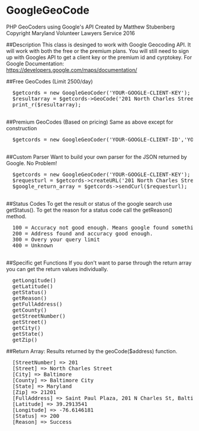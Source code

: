 # GoogleGeoCode
PHP GeoCoders using Google's API
Created by Matthew Stubenberg
Copyright Maryland Volunteer Lawyers Service 2016

##Description
This class is desinged to work with Google Geocoding API. It will work with both the free or the premium plans.
You will still need to sign up with Googles API to get a client key or the premium id and cyrptokey.
For Google Documentation: https://developers.google.com/maps/documentation/

##Free GeoCodes (Limit 2500/day)
  <pre>
  $getcords = new GoogleGeoCoder('YOUR-GOOGLE-CLIENT-KEY');
  $resultarray = $getcords->GeoCode('201 North Charles Street, Baltimore, MD');
  print_r($resultarray);
  </pre>

##Premium GeoCodes (Based on pricing)
  Same as above except for construction
  <pre>
  $getcords = new GoogleGeoCoder('YOUR-GOOGLE-CLIENT-ID','YOUR-GOOGLE-CRYPTOKEY');
  </pre>
  
##Custom Parser
  Want to build your own parser for the JSON returned by Google. No Problem!
  <pre>
  $getcords = new GoogleGeoCoder('YOUR-GOOGLE-CLIENT-KEY');
  $requesturl = $getcords->createURL('201 North Charles Street, Baltimore, MD');
  $google_return_array = $getcords->sendCurl($requesturl);
  </pre>
  
##Status Codes
  To get the result or status of the google search use getStatus(). To get the reason for a status code call the getReason() method.
  <pre>
  100 = Accuracy not good enough. Means google found something but it could just be "somewhere in maryland"
  200 = Address found and accuracy good enough.
  300 = Overy your query limit
  400 = Unknown
  </pre>
##Specific get Functions
If you don't want to parse through the return array you can get the return values individually.
<pre>
  getLongitude()
  getLatitude()
  getStatus()
  getReason()
  getFullAddress()
  getCounty()
  getStreetNumber()
  getStreet()
  getCity()
  getState()
  getZip()
</pre>
##Return Array:
Results returned by the geoCode($address) function.
<pre>
  [StreetNumber] => 201
  [Street] => North Charles Street
  [City] => Baltimore
  [County] => Baltimore City
  [State] => Maryland
  [Zip] => 21201
  [FullAddress] => Saint Paul Plaza, 201 N Charles St, Baltimore, MD 21201, USA
  [Latitude] => 39.2913541
  [Longitude] => -76.6146181
  [Status] => 200
  [Reason] => Success
</pre>
